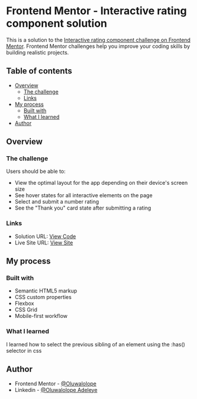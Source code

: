 # Frontend Mentor - Interactive rating component solution

This is a solution to the [Interactive rating component challenge on Frontend Mentor](https://www.frontendmentor.io/challenges/interactive-rating-component-koxpeBUmI). Frontend Mentor challenges help you improve your coding skills by building realistic projects. 

## Table of contents

- [Overview](#overview)
  - [The challenge](#the-challenge)
  - [Links](#links)
- [My process](#my-process)
  - [Built with](#built-with)
  - [What I learned](#what-i-learned)
- [Author](#author)

## Overview

### The challenge

Users should be able to:

- View the optimal layout for the app depending on their device's screen size
- See hover states for all interactive elements on the page
- Select and submit a number rating
- See the "Thank you" card state after submitting a rating


### Links

- Solution URL: [View Code](https://github.com/Oluwalolope/Day-12)
- Live Site URL: [View Site](https://oluwalolope.github.io/Day-12)

## My process

### Built with

- Semantic HTML5 markup
- CSS custom properties
- Flexbox
- CSS Grid
- Mobile-first workflow


### What I learned

I learned how to select the previous sibling of an element using the :has() selector in css

## Author
- Frontend Mentor - [@Oluwalolope](https://www.frontendmentor.io/Oluwalolope/)
- Linkedin - [@Oluwalolope Adeleye](https://www.linkedin.com/in/oluwalolopeadeleye)